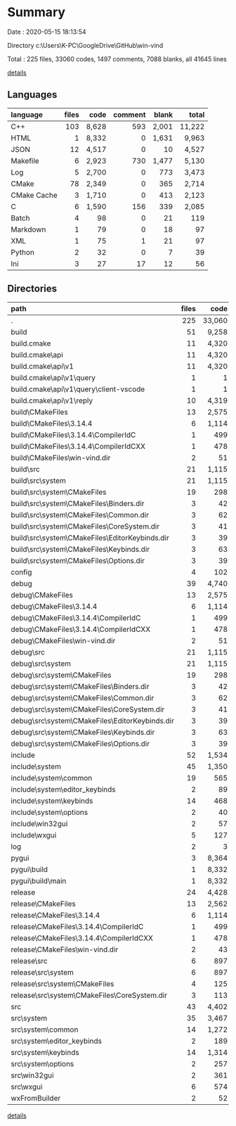# Summary

Date : 2020-05-15 18:13:54

Directory c:\Users\K-PC\GoogleDrive\GitHub\win-vind

Total : 225 files,  33060 codes, 1497 comments, 7088 blanks, all 41645 lines

[details](details.md)

## Languages
| language | files | code | comment | blank | total |
| :--- | ---: | ---: | ---: | ---: | ---: |
| C++ | 103 | 8,628 | 593 | 2,001 | 11,222 |
| HTML | 1 | 8,332 | 0 | 1,631 | 9,963 |
| JSON | 12 | 4,517 | 0 | 10 | 4,527 |
| Makefile | 6 | 2,923 | 730 | 1,477 | 5,130 |
| Log | 5 | 2,700 | 0 | 773 | 3,473 |
| CMake | 78 | 2,349 | 0 | 365 | 2,714 |
| CMake Cache | 3 | 1,710 | 0 | 413 | 2,123 |
| C | 6 | 1,590 | 156 | 339 | 2,085 |
| Batch | 4 | 98 | 0 | 21 | 119 |
| Markdown | 1 | 79 | 0 | 18 | 97 |
| XML | 1 | 75 | 1 | 21 | 97 |
| Python | 2 | 32 | 0 | 7 | 39 |
| Ini | 3 | 27 | 17 | 12 | 56 |

## Directories
| path | files | code | comment | blank | total |
| :--- | ---: | ---: | ---: | ---: | ---: |
| . | 225 | 33,060 | 1,497 | 7,088 | 41,645 |
| build | 51 | 9,258 | 363 | 1,274 | 10,895 |
| build\.cmake | 11 | 4,320 | 0 | 10 | 4,330 |
| build\.cmake\api | 11 | 4,320 | 0 | 10 | 4,330 |
| build\.cmake\api\v1 | 11 | 4,320 | 0 | 10 | 4,330 |
| build\.cmake\api\v1\query | 1 | 1 | 0 | 0 | 1 |
| build\.cmake\api\v1\query\client-vscode | 1 | 1 | 0 | 0 | 1 |
| build\.cmake\api\v1\reply | 10 | 4,319 | 0 | 10 | 4,329 |
| build\CMakeFiles | 13 | 2,575 | 106 | 540 | 3,221 |
| build\CMakeFiles\3.14.4 | 6 | 1,114 | 106 | 257 | 1,477 |
| build\CMakeFiles\3.14.4\CompilerIdC | 1 | 499 | 52 | 109 | 660 |
| build\CMakeFiles\3.14.4\CompilerIdCXX | 1 | 478 | 54 | 107 | 639 |
| build\CMakeFiles\win-vind.dir | 2 | 51 | 0 | 7 | 58 |
| build\src | 21 | 1,115 | 170 | 449 | 1,734 |
| build\src\system | 21 | 1,115 | 170 | 449 | 1,734 |
| build\src\system\CMakeFiles | 19 | 298 | 0 | 47 | 345 |
| build\src\system\CMakeFiles\Binders.dir | 3 | 42 | 0 | 7 | 49 |
| build\src\system\CMakeFiles\Common.dir | 3 | 62 | 0 | 7 | 69 |
| build\src\system\CMakeFiles\CoreSystem.dir | 3 | 41 | 0 | 7 | 48 |
| build\src\system\CMakeFiles\EditorKeybinds.dir | 3 | 39 | 0 | 7 | 46 |
| build\src\system\CMakeFiles\Keybinds.dir | 3 | 63 | 0 | 7 | 70 |
| build\src\system\CMakeFiles\Options.dir | 3 | 39 | 0 | 7 | 46 |
| config | 4 | 102 | 18 | 33 | 153 |
| debug | 39 | 4,740 | 363 | 1,263 | 6,366 |
| debug\CMakeFiles | 13 | 2,575 | 106 | 540 | 3,221 |
| debug\CMakeFiles\3.14.4 | 6 | 1,114 | 106 | 257 | 1,477 |
| debug\CMakeFiles\3.14.4\CompilerIdC | 1 | 499 | 52 | 109 | 660 |
| debug\CMakeFiles\3.14.4\CompilerIdCXX | 1 | 478 | 54 | 107 | 639 |
| debug\CMakeFiles\win-vind.dir | 2 | 51 | 0 | 7 | 58 |
| debug\src | 21 | 1,115 | 170 | 449 | 1,734 |
| debug\src\system | 21 | 1,115 | 170 | 449 | 1,734 |
| debug\src\system\CMakeFiles | 19 | 298 | 0 | 47 | 345 |
| debug\src\system\CMakeFiles\Binders.dir | 3 | 42 | 0 | 7 | 49 |
| debug\src\system\CMakeFiles\Common.dir | 3 | 62 | 0 | 7 | 69 |
| debug\src\system\CMakeFiles\CoreSystem.dir | 3 | 41 | 0 | 7 | 48 |
| debug\src\system\CMakeFiles\EditorKeybinds.dir | 3 | 39 | 0 | 7 | 46 |
| debug\src\system\CMakeFiles\Keybinds.dir | 3 | 63 | 0 | 7 | 70 |
| debug\src\system\CMakeFiles\Options.dir | 3 | 39 | 0 | 7 | 46 |
| include | 52 | 1,534 | 33 | 471 | 2,038 |
| include\system | 45 | 1,350 | 22 | 415 | 1,787 |
| include\system\common | 19 | 565 | 22 | 168 | 755 |
| include\system\editor_keybinds | 2 | 89 | 0 | 34 | 123 |
| include\system\keybinds | 14 | 468 | 0 | 152 | 620 |
| include\system\options | 2 | 40 | 0 | 15 | 55 |
| include\win32gui | 2 | 57 | 0 | 18 | 75 |
| include\wxgui | 5 | 127 | 11 | 38 | 176 |
| log | 2 | 3 | 0 | 2 | 5 |
| pygui | 3 | 8,364 | 0 | 1,638 | 10,002 |
| pygui\build | 1 | 8,332 | 0 | 1,631 | 9,963 |
| pygui\build\main | 1 | 8,332 | 0 | 1,631 | 9,963 |
| release | 24 | 4,428 | 322 | 1,171 | 5,921 |
| release\CMakeFiles | 13 | 2,562 | 106 | 540 | 3,208 |
| release\CMakeFiles\3.14.4 | 6 | 1,114 | 106 | 257 | 1,477 |
| release\CMakeFiles\3.14.4\CompilerIdC | 1 | 499 | 52 | 109 | 660 |
| release\CMakeFiles\3.14.4\CompilerIdCXX | 1 | 478 | 54 | 107 | 639 |
| release\CMakeFiles\win-vind.dir | 2 | 43 | 0 | 7 | 50 |
| release\src | 6 | 897 | 155 | 395 | 1,447 |
| release\src\system | 6 | 897 | 155 | 395 | 1,447 |
| release\src\system\CMakeFiles | 4 | 125 | 0 | 13 | 138 |
| release\src\system\CMakeFiles\CoreSystem.dir | 3 | 113 | 0 | 8 | 121 |
| src | 43 | 4,402 | 381 | 1,159 | 5,942 |
| src\system | 35 | 3,467 | 292 | 924 | 4,683 |
| src\system\common | 14 | 1,272 | 101 | 319 | 1,692 |
| src\system\editor_keybinds | 2 | 189 | 78 | 59 | 326 |
| src\system\keybinds | 14 | 1,314 | 85 | 384 | 1,783 |
| src\system\options | 2 | 257 | 1 | 49 | 307 |
| src\win32gui | 2 | 361 | 21 | 71 | 453 |
| src\wxgui | 6 | 574 | 68 | 164 | 806 |
| wxFromBuilder | 2 | 52 | 17 | 38 | 107 |

[details](details.md)